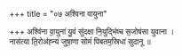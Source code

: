 +++
title = "०७ अश्विना वायुना"

+++
अश्वि॑ना वा॒युना॑ यु॒वं सु॑दक्षा नि॒युद्भि॑ष्च स॒जोष॑सा युवाना ।  
नास॑त्या ति॒रोअ॑ह्न्यं जुषा॒णा सोमं॑ पिबतम॒स्रिधा॑ सुदानू ॥